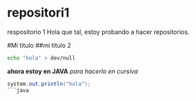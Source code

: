 # repositori1
respositorio 1
Hola que tal, estoy probando a hacer repositorios.

#Mi titulo
##mi titulo 2

```bash
echo "hola" > dev/null
```
**ahora estoy en JAVA**
*para hacerlo en cursiva*
```java
system.out.println("hola");
```java
